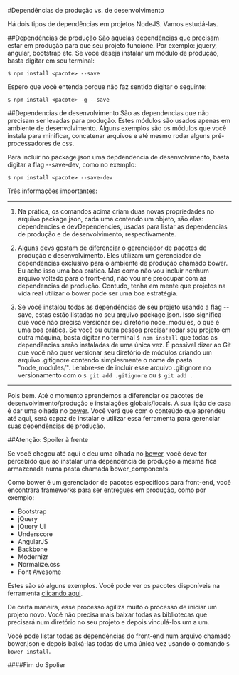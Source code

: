#Dependências de produção vs. de desenvolvimento

Há dois tipos de dependências em projetos NodeJS. Vamos estudá-las.

##Dependências de produção
São aquelas dependências que precisam estar em produção para que seu projeto funcione. Por exemplo: jquery, angular, bootstrap etc. 
Se você deseja instalar um módulo de produção, basta digitar em seu terminal:

```$ npm install <pacote> --save ```


Espero que você entenda porque não faz sentido digitar o seguinte:

```$ npm install <pacote> -g --save ```



##Dependencias de desenvolvimento
São as dependencias que não precisam ser levadas para produção. Estes módulos são usados apenas em ambiente de desenvolvimento. Alguns exemplos são os módulos que você instala para minificar, concatenar arquivos e até mesmo rodar alguns pré-processadores de css.

Para incluir no package.json uma depdendencia de desenvolvimento, basta digitar a flag --save-dev, como no exemplo:


```$ npm install <pacote> --save-dev```


Três informações importantes:


---


1. Na prática, os comandos acima criam duas novas propriedades no arquivo package.json, cada uma contendo um objeto, são elas: dependencies e devDependencies, usadas para listar as dependencias de produção e de desenvolvimento, respectivamente.

2. Alguns devs gostam de diferenciar o gerenciador de pacotes de produção e desenvolvimento. Eles utilizam um gerenciador de dependencias exclusivo para o ambiente de produção chamado bower. Eu acho isso uma boa prática. Mas como não vou incluir nenhum arquivo voltado para o front-end, não vou me preocupar com as dependencias de produção. Contudo, tenha em mente que projetos na vida real utilizar o bower pode ser uma boa estratégia. 

3. Se você instalou todas as dependências de seu projeto usando a flag --save, estas estão listadas no seu arquivo package.json. Isso significa que você não precisa versionar seu diretório node_modules, o que é uma boa prática. Se você ou outra pessoa precisar rodar seu projeto em outra máquina, basta digitar no terminal ```$ npm install``` que todas as dependências serão instaladas de uma única vez. É possível dizer ao Git que você não quer versionar seu diretório de módulos criando um arquivo .gitignore contendo simplesmente o nome da pasta "node_modules/". Lembre-se de incluir esse arquivo .gitignore no versionamento com o ```$ git add .gitignore``` ou ```$ git add .```



---



Pois bem. Até o momento aprendemos a diferenciar os pacotes de desenvolvimento/produção e instalações globais/locais. A sua lição de casa é dar uma olhada no [bower](http://bower.io/). Você verá que com o conteúdo que aprendeu até aqui, será capaz de instalar e utilizar essa ferramenta para gerenciar suas dependências de produção.



##Atenção: Spoiler à frente

Se você chegou até aqui e deu uma olhada no [bower](http://bower.io/), você deve ter percebido que ao instalar uma dependência de produção a mesma fica armazenada numa pasta chamada bower_components. 

Como bower é um gerenciador de pacotes específicos para front-end, você encontrará frameworks para ser entregues em produção, como por exemplo:

* Bootstrap
* jQuery
* jQuery UI
* Underscore
* AngularJS
* Backbone
* Modernizr
* Normalize.css
* Font Awesome

Estes são só alguns exemplos. Você pode ver os pacotes disponíveis na ferramenta [clicando aqui](http://bower.io/search/).

De certa maneira, esse processo agiliza muito o processo de iniciar um projeto novo. Você não precisa mais baixar todas as bibliotecas que precisará num diretório no seu projeto e depois vinculá-los um a um.

Você pode listar todas as dependências do front-end num arquivo chamado bower.json e depois baixá-las todas de uma única vez usando o comando ``` $ bower install ```.

####Fim do Spolier
